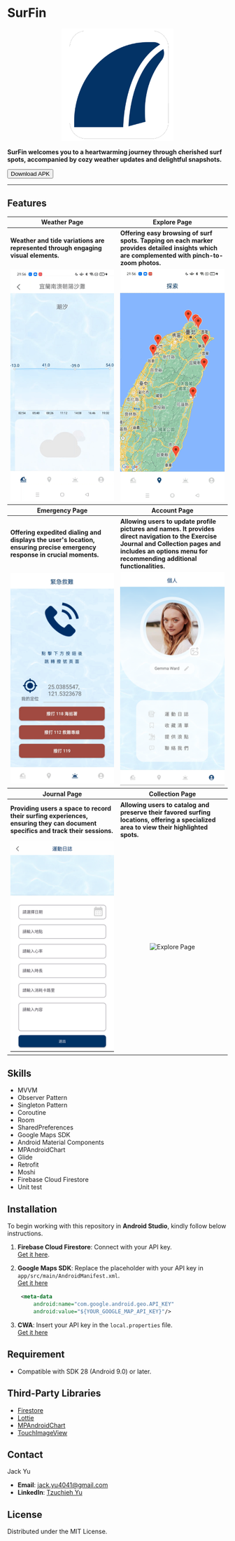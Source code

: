 # SurFin

<p align="center">
<img src="img_ref/surfin_square.png" width="256" height="256"/>
</p>

<p>
  <b>
SurFin welcomes you to a heartwarming journey through cherished surf spots, accompanied by cozy weather updates and delightful snapshots.  </b> 

<p><a href="https://drive.google.com/file/d/1fNcjAQN6MoF56KwMzYYFkQtj4jvAloU_/view?usp=share_link">
<button >
     Download APK
    </button>
</a></p>


---

## Features

<table>
  <tr>
     <th>Weather Page</th>
     <th>Explore Page</th>
  </tr> 
  <tr>
     <th align="left" width="250" >Weather and tide variations are represented through engaging visual elements.</th>
     <th align="left" width="250" >Offering easy browsing of surf spots. Tapping on each marker provides detailed insights which are complemented with pinch-to-zoom photos.</th>
  </tr>

  <tr>
    <td align="center">
           <img src="img_ref/RecordWeather.gif" width="250"  alt="Weather Page">
   </td>
   <td align="center">
           <img src="img_ref/RecordExplore.gif" width="250"  alt="Explore Page">
   </td>

   <tr>
     <th>Emergency Page</th>
     <th>Account Page</th>
  </tr> 
   <tr>
     <th align="left">Offering expedited dialing and displays the user's location, ensuring precise emergency response in crucial moments.</th>
     <th align="left">Allowing users to update profile pictures and names. It provides direct navigation to the Exercise Journal and Collection pages and includes an options menu for recommending additional functionalities.</th>
  </tr>
   <td align="center">
           <img src="img_ref/RecordEmergency.png" width="250"   alt="Emergency Page">
   </td>
  <td align="center">
           <img src="img_ref/RecordAccount.png" width="250"   alt="Emergency Page">
   </td>
 <tr>
     <th>Journal Page</th>
     <th>Collection Page</th>
  </tr> 

   <tr>
     <th align="left">Providing users a space to record their surfing experiences, ensuring they can document specifics and track their sessions.</th>
     <th align="left">Allowing users to catalog and preserve their favored surfing locations, offering a specialized area to view their highlighted spots.</th>
  </tr>
    <tr>
     <td align="center">
           <img src="img_ref/RecordJournal.png" width="250"   alt="Weather Page">
    </td>
   <td align="center">
           <img src="img_ref/RecordCollection.gif"  width="250"  alt="Explore Page">
   </td>

 </table>



## Skills

- MVVM 
- Observer Pattern
- Singleton Pattern
- Coroutine
- Room
- SharedPreferences
- Google Maps SDK
- Android Material Components
- MPAndroidChart
- Glide
- Retrofit
- Moshi
- Firebase Cloud Firestore
- Unit test



## Installation

To begin working with this repository in **Android Studio**, kindly follow below instructions.


1. **Firebase Cloud Firestore**: Connect with your API key. <br>
[Get it here](https://console.firebase.google.com/u/0/).
   
2. **Google Maps SDK**:
   Replace the placeholder with your API key in `app/src/main/AndroidManifest.xml`.  <br>
   [Get it here](https://developers.google.com/maps?hl=en)
   ```xml
    <meta-data
        android:name="com.google.android.geo.API_KEY"
        android:value="${YOUR_GOOGLE_MAP_API_KEY}"/>
    ```

4. **CWA**:
   Insert your API key in the `local.properties` file. <br>
   [Get it here](https://opendata.cwa.gov.tw/userLogin)

## Requirement

- Compatible with SDK 28 (Android 9.0) or later.


## Third-Party Libraries
- [Firestore](https://firebase.google.com/products/firestore?gclid=Cj0KCQiA-qGNBhD3ARIsAO_o7ynVqh2xVTgG6WIKFSfdCN4x9lHJrit2kdCT99IfZPNxPPbbtPHr6qsaAv4lEALw_wcB&gclsrc=aw.ds)
- [Lottie](https://lottiefiles.com)
- [MPAndroidChart](https://github.com/PhilJay/MPAndroidChart)
- [TouchImageView](https://github.com/MikeOrtiz/TouchImageView)


## Contact

Jack Yu
- **Email**: jack.yu4041@gmail.com
- **LinkedIn**: [Tzuchieh Yu](https://www.linkedin.com/in/tzuchieh-yu)


## License
Distributed under the MIT License.
